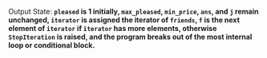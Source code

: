 Output State: **`pleased` is 1 initially, `max_pleased`, `min_price`, `ans`, and `j` remain unchanged, `iterator` is assigned the iterator of `friends`, `f` is the next element of `iterator` if `iterator` has more elements, otherwise `StopIteration` is raised, and the program breaks out of the most internal loop or conditional block.**